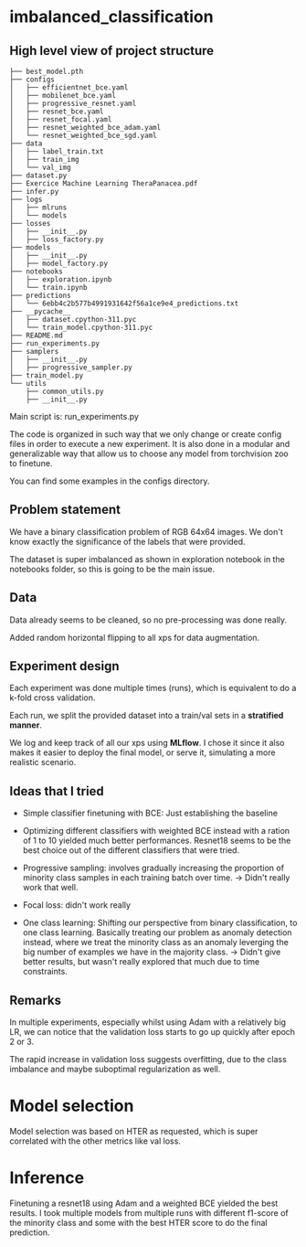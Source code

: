 # imbalanced_classification

## High level view of project structure
```
├── best_model.pth
├── configs
│   ├── efficientnet_bce.yaml
│   ├── mobilenet_bce.yaml
│   ├── progressive_resnet.yaml
│   ├── resnet_bce.yaml
│   ├── resnet_focal.yaml
│   ├── resnet_weighted_bce_adam.yaml
│   └── resnet_weighted_bce_sgd.yaml
├── data
│   ├── label_train.txt
│   ├── train_img
│   └── val_img
├── dataset.py
├── Exercice Machine Learning TheraPanacea.pdf
├── infer.py
├── logs
│   ├── mlruns
│   └── models
├── losses
│   ├── __init__.py
│   ├── loss_factory.py
├── models
│   ├── __init__.py
│   ├── model_factory.py
├── notebooks
│   ├── exploration.ipynb
│   └── train.ipynb
├── predictions
│   └── 6ebb4c2b577b4991931642f56a1ce9e4_predictions.txt
├── __pycache__
│   ├── dataset.cpython-311.pyc
│   └── train_model.cpython-311.pyc
├── README.md
├── run_experiments.py
├── samplers
│   ├── __init__.py
│   ├── progressive_sampler.py
├── train_model.py
└── utils
    ├── common_utils.py
    ├── __init__.py

```

Main script is: run_experiments.py

The code is organized in such way that we only change or create config files in order to execute a new experiment.
It is also done in a modular and generalizable way that allow us to choose any model from torchvision zoo to finetune.

You can find some examples in the configs directory.


## Problem statement

We have a binary classification problem of RGB 64x64 images.
We don't know exactly the significance of the labels that were provided.

The dataset is super imbalanced as shown in exploration notebook in the notebooks folder, so this is going to be the main issue.

## Data

Data already seems to be cleaned, so no pre-processing was done really.

Added random horizontal flipping to all xps for data augmentation.

## Experiment design

Each experiment was done multiple times (runs), which is equivalent to do a k-fold cross validation.

Each run, we split the provided dataset into a train/val sets in a <b>stratified manner</b>.

We log and keep track of all our xps using <b>MLflow</b>. I chose it since it also makes it easier to deploy the final model, or serve it, simulating a more realistic scenario.

## Ideas that I tried

- Simple classifier finetuning with BCE:
Just establishing the baseline

- Optimizing different classifiers with weighted BCE instead with a ration of 1 to 10 yielded much better performances. Resnet18 seems to be the best choice out of the different classifiers that were tried.

- Progressive sampling: involves gradually increasing the proportion of minority class samples in each training batch over time. -> Didn't really work that well.

- Focal loss: didn't work really

- One class learning: Shifting our perspective from binary classification, to one class learning. Basically treating our problem as anomaly detection instead, where we treat the minority class as an anomaly leverging the big number of examples we have in the majority class. -> Didn't give better results, but wasn't really explored that much due to time constraints.


## Remarks

In multiple experiments, especially whilst using Adam with a relatively big LR, we can notice that the validation loss starts to go up quickly after epoch 2 or 3.

The rapid increase in validation loss suggests overfitting, due to the class imbalance and maybe suboptimal regularization as well.


# Model selection

Model selection was based on HTER as requested, which is super correlated with the other metrics like val loss.

# Inference

Finetuning a resnet18 using Adam and a weighted BCE yielded the best results. 
I took multiple models from multiple runs with different f1-score of the minority class and some with the best HTER score to do the final prediction.

